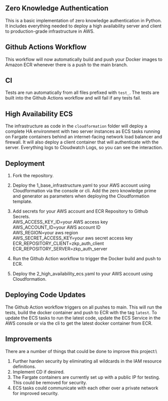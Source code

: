 ## Zero Knowledge Authentication

This is a basic implementation of zero knowledge authentication in Python. It includes everything needed to deploy a high availability server and client to production-grade infrastructure in AWS.

## Github Actions Workflow

This workflow will now automatically build and push your Docker images to Amazon ECR whenever there is a push to the main branch.

## CI

Tests are run automatically from all files prefixed with ```test_```. The tests are built into the Github Actions workflow and will fail if any tests fail.

## High Availability ECS

The infrastructure as code in the ```cloudformation``` folder will deploy a complete HA environment with two server instances as ECS tasks running on Fargate containers behind an internet-facing network load balancer and firewall. It will also deploy a client container that will authenticate with the server. Everything logs to Cloudwatch Logs, so you can see the interaction. 

## Deployment

1. Fork the repository.

2. Deploy the 1_base_infrastructure.yaml to your AWS account using Cloudformation via the console or cli. Add the zero knowledge prime and generator as parameters when deploying the Cloudformation template.

3. Add secrets for your AWS account and ECR Repository to Github Secrets.\
AWS_ACCESS_KEY_ID=your AWS access key\
AWS_ACCOUNT_ID=your AWS account ID\
AWS_REGION=your aws region\
AWS_SECRET_ACCESS_KEY=your aws secret access key\
ECR_REPOSITORY_CLIENT=zkp_auth_client\
ECR_REPOSITORY_SERVER=zkp_auth_server

4. Run the Github Action workflow to trigger the Docker build and push to ECR.

5. Deploy the 2_high_availability_ecs.yaml to your AWS account using Cloudformation.

## Deploying Code Updates

The Github Action workflow triggers on all pushes to main. This will run the tests, build the docker container and push to ECR with the tag ```latest```. To update the ECS tasks to run the latest code, update the ECS Service in the AWS console or via the cli to get the latest docker container from ECR.

## Improvements

There are a number of things that could be done to improve this project:\

1. Further harden security by eliminating all wildcards in the IAM resource definitions.
2. Implement CD if desired.  
3. The Fargate containers are currently set up with a public IP for testing. This could be removed for security.
4. ECS tasks could communicate with each other over a private network for improved security.
